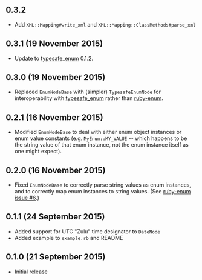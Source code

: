 ## 0.3.2

- Add `XML::Mapping#write_xml` and `XML::Mapping::ClassMethods#parse_xml`

## 0.3.1 (19 November 2015)

- Update to [typesafe_enum](https://github.com/dmolesUC3/typesafe_enum) 0.1.2.

## 0.3.0 (19 November 2015)

- Replaced `EnumNodeBase` with (simpler) `TypesafeEnumNode` for interoperability
  with [typesafe_enum](https://github.com/dmolesUC3/typesafe_enum) rather than
  [ruby-enum](https://github.com/dblock/ruby-enum/).

## 0.2.1 (16 November 2015)

- Modified `EnumNodeBase` to deal with either enum object instances or enum value
  constants (e.g. `MyEnum::MY_VALUE` -- which happens to be the string value
  of that enum instance, not the enum instance itself as one might expect).

## 0.2.0 (16 November 2015)

- Fixed `EnumNodeBase` to correctly parse string values as enum instances,
  and to correctly map enum instances to string values.
  (See [ruby-enum issue #6](https://github.com/dblock/ruby-enum/issues/6).)

## 0.1.1 (24 September 2015)

- Added support for UTC "Zulu" time designator to `DateNode`
- Added example to `example.rb` and README

## 0.1.0 (21 September 2015)

- Initial release
